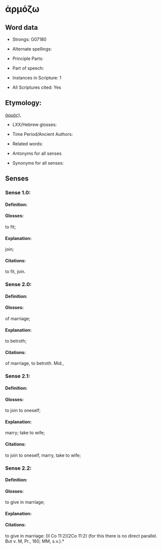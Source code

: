 # ἁρμόζω

<!-- Status: S2=NeedsEdits -->
<!-- Lexica used for edits:   -->

## Word data

* Strongs: G07180

* Alternate spellings:



* Principle Parts: 


* Part of speech: 


* Instances in Scripture: 1

* All Scriptures cited: Yes

## Etymology: 

[ἁρμός]()),

* LXX/Hebrew glosses: 


* Time Period/Ancient Authors: 


* Related words: 

* Antonyms for all senses

* Synonyms for all senses: 


## Senses 


### Sense  1.0: 

#### Definition: 

#### Glosses: 

to fit; 

#### Explanation: 

join; 

#### Citations: 

to fit, join.

### Sense  2.0: 

#### Definition: 

#### Glosses: 

of marriage; 

#### Explanation: 

to betroth; 

#### Citations: 

of marriage, to betroth. Mid.,

### Sense  2.1: 

#### Definition: 

#### Glosses: 

to join to oneself; 

#### Explanation: 

marry; 
take to wife; 

#### Citations: 

to join to oneself, marry, take to wife;

### Sense  2.2: 

#### Definition: 

#### Glosses: 

to give in marriage; 

#### Explanation: 


#### Citations: 

to give in marriage: [II Co 11:2](2Co 11:2) (for this there is no direct parallel. But v. M, Pr., 160; MM, s.v.).†
